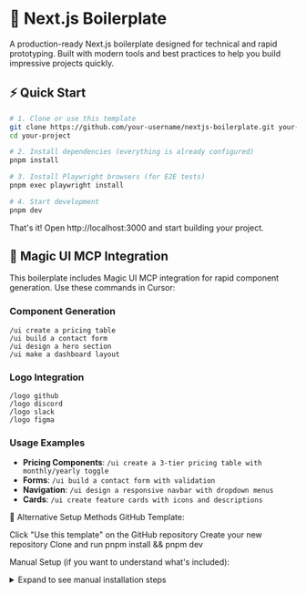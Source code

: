 # 🚀 Next.js Boilerplate

A production-ready Next.js boilerplate designed for technical and rapid prototyping. Built with modern tools and best practices to help you build impressive projects quickly.

## ⚡ Quick Start

```bash
# 1. Clone or use this template
git clone https://github.com/your-username/nextjs-boilerplate.git your-project
cd your-project

# 2. Install dependencies (everything is already configured)
pnpm install

# 3. Install Playwright browsers (for E2E tests)
pnpm exec playwright install

# 4. Start development
pnpm dev
```

That's it! Open http://localhost:3000 and start building your project.

## 🎨 Magic UI MCP Integration

This boilerplate includes Magic UI MCP integration for rapid component generation. Use these commands in Cursor:

### Component Generation

```
/ui create a pricing table
/ui build a contact form
/ui design a hero section
/ui make a dashboard layout
```

### Logo Integration

```
/logo github
/logo discord
/logo slack
/logo figma
```

### Usage Examples

- **Pricing Components**: `/ui create a 3-tier pricing table with monthly/yearly toggle`
- **Forms**: `/ui build a contact form with validation`
- **Navigation**: `/ui design a responsive navbar with dropdown menus`
- **Cards**: `/ui create feature cards with icons and descriptions`

🔧 Alternative Setup Methods
GitHub Template:

Click "Use this template" on the GitHub repository
Create your new repository
Clone and run pnpm install && pnpm dev

Manual Setup (if you want to understand what's included):

<details>
<summary>Expand to see manual installation steps</summary>

```bash
# 1. Create Next.js project
pnpm create next-app@latest your-project --typescript --tailwind --eslint --app --src-dir --import-alias "@/*"

cd your-project

# 2. Install dependencies
pnpm add @tanstack/react-query @tanstack/react-query-devtools zod react-error-boundary clsx tailwind-merge lucide-react

# 3. Install dev dependencies
pnpm add -D prettier eslint-config-prettier @types/node @types/jest jest jest-environment-jsdom jest-transform-stub jest-watch-typeahead whatwg-fetch @testing-library/react @testing-library/jest-dom @testing-library/user-event @playwright/test

# 4. Copy all configuration files and components from this boilerplate

# 5. Install Playwright browsers
pnpm exec playwright install

# 6. Start development
pnpm dev
```

## 🎯 Perfect For

- ✅ **Technical** - Professional setup in minutes
- ✅ **Hackathons** - Focus on features, not configuration
- ✅ **Rapid Prototyping** - Modern tools and patterns ready to use
- ✅ **Learning Projects** - Best practices and modern React patterns

## 🛠️ Tech Stack

### **Core Framework**

- **Next.js 15** - App Router with TypeScript
- **React 18** - Latest React with hooks and concurrent features
- **TypeScript** - Full type safety throughout

### **Styling & UI**

- **Tailwind CSS** - Utility-first styling with custom configuration
- **Lucide React** - Beautiful, consistent icons
- **Custom Components** - Reusable Button, Loading, ErrorDisplay components

### **State Management & Data**

- **React Query (TanStack Query)** - Server state management with caching
- **Zod** - Runtime validation and type inference
- **Custom Hooks** - useLocalStorage and other utilities

### **Code Quality**

- **ESLint** - Modern flat config with Next.js and TypeScript rules
- **Prettier** - Consistent code formatting
- **TypeScript** - Strict type checking

### **Testing**

- **Jest** - Unit testing with comprehensive setup
- **React Testing Library** - Component testing best practices
- **Playwright** - End-to-end testing across browsers
- **Coverage Reports** - Detailed coverage with thresholds

### **Developer Experience**

- **VS Code Settings** - Auto-format on save, ESLint integration
- **Path Aliases** - Clean imports with `@/` and `~/`
- **Error Boundaries** - Graceful error handling
- **Loading States** - Professional UX patterns

## 📁 Project Structure

```
your-project/
├── .vscode/
│   └── settings.json                # VS Code configuration
├── src/
│   ├── app/
│   │   ├── demo/
│   │   │   └── page.tsx            # Demo page with UI patterns
│   │   ├── error.tsx               # Next.js error boundary
│   │   ├── layout.tsx              # Root layout with providers
│   │   ├── not-found.tsx           # 404 page
│   │   └── page.tsx                # Homepage
│   ├── components/
│   │   ├── layout/
│   │   │   └── header.tsx          # Navigation header
│   │   ├── ui/
│   │   │   ├── button.tsx          # Reusable button component
│   │   │   ├── error-display.tsx   # Error UI component
│   │   │   └── loading.tsx         # Loading spinner component
│   │   ├── error-boundary.tsx      # React error boundary
│   │   └── providers.tsx           # React Query provider
│   ├── hooks/
│   │   └── useLocalStorage.ts      # Local storage hook
│   ├── lib/
│   │   ├── utils.ts                # Utility functions (debounce, throttle, etc.)
│   │   └── validations.ts          # Zod schemas and types
│   ├── test/
│   │   ├── e2e/
│   │   │   ├── homepage.spec.ts    # E2E tests
│   │   │   └── demo.spec.ts
│   │   ├── unit/
│   │   │   ├── utils.test.ts       # Unit tests
│   │   │   └── components/
│   │   │       └── Button.test.tsx
│   │   ├── env-setup.ts            # Test environment setup
│   │   └── setup.ts                # Jest configuration
│   └── types/
│       └── index.ts                # Global TypeScript types
├── jest.config.mjs                 # Jest configuration
├── playwright.config.ts            # Playwright E2E configuration
├── tailwind.config.ts              # Tailwind configuration
├── tsconfig.json                   # TypeScript configuration
├── .eslintrc.json                  # ESLint configuration
├── .prettierrc                     # Prettier configuration
└── package.json                    # Dependencies and scripts
```

## 🎮 Available Scripts

### **Development**

```bash
pnpm dev              # Start development server
pnpm build            # Build for production
pnpm start            # Start production server
```

### **Code Quality**

```bash
pnpm lint             # Check for linting errors
pnpm lint:fix         # Fix linting errors automatically
pnpm format           # Format code with Prettier
pnpm format:check     # Check if code is formatted
pnpm type-check       # Run TypeScript type checking
pnpm quality          # Run all quality checks + tests
pnpm precommit        # Full quality check before committing
```

### **Testing**

```bash
# Unit Tests (Jest)
pnpm test             # Run tests in watch mode
pnpm test:coverage    # Run tests with coverage report
pnpm test:watch       # Run tests in watch mode (explicit)

# E2E Tests (Playwright)
pnpm test:e2e         # Run E2E tests headless
pnpm test:e2e:ui      # Run E2E tests with UI
pnpm test:e2e:headed  # Run E2E tests with browser visible

# All Tests
pnpm test:all         # Run both unit and E2E tests
```

## 🧪 Testing Setup

### **Unit Testing Features**

- ✅ **Jest with Next.js integration** - Automatic Next.js configuration loading
- ✅ **React Testing Library** - Best practices for component testing
- ✅ **Coverage thresholds** - 70% coverage requirement across all metrics
- ✅ **Watch plugins** - Interactive test file and name search
- ✅ **Comprehensive mocking** - Next.js, browser APIs, and external libraries
- ✅ **TypeScript support** - Full type safety in tests

### **E2E Testing Features**

- ✅ **Cross-browser testing** - Chrome, Firefox, Safari, and mobile
- ✅ **Visual testing** - Screenshots on failure
- ✅ **Auto-retry** - Handles flaky tests automatically
- ✅ **Parallel execution** - Fast test runs
- ✅ **CI/CD ready** - Works in GitHub Actions

### **Example Test Commands**

```bash
# Run specific test file
pnpm test utils.test.ts

# Run tests with coverage
pnpm test:coverage

# Debug E2E tests
pnpm test:e2e:headed

# Update snapshots
jest --updateSnapshot
```

## 🎨 UI Components

### **Button Component**

```tsx
import { Button } from '@/components/ui/button';

// Variants: primary, secondary, outline, ghost
// Sizes: sm, md, lg
<Button variant="primary" size="md" onClick={handleClick}>
  Click me
</Button>

// Loading state
<Button isLoading disabled>
  Saving...
</Button>
```

### **Loading Component**

```tsx
import { Loading } from '@/components/ui/loading';

<Loading size="md" text="Loading data..." />;
```

### **Error Display**

```tsx
import { ErrorDisplay } from '@/components/ui/error-display';

<ErrorDisplay
  title="Something went wrong"
  message={error.message}
  onRetry={handleRetry}
/>;
```

## 🔧 Utility Functions

### **Performance Utilities**

```tsx
import { debounce, throttle } from '@/lib/utils';

// Debounce: Wait for user to stop typing
const debouncedSearch = debounce((query: string) => {
  searchAPI(query);
}, 300);

// Throttle: Limit scroll handler frequency
const throttledScroll = throttle(() => {
  updateScrollPosition();
}, 100);
```

### **Formatting Utilities**

```tsx
import { formatDate, formatBytes, generateId } from '@/lib/utils';

const formattedDate = formatDate(new Date()); // "January 15, 2024"
const fileSize = formatBytes(1024); // "1 KB"
const uniqueId = generateId(); // "abc123def"
```

### **CSS Utilities**

```tsx
import { cn } from '@/lib/utils';

// Conditional classes with Tailwind
<div
  className={cn(
    'px-4 py-2 rounded',
    isActive && 'bg-blue-500',
    isDisabled && 'opacity-50'
  )}
/>;
```

## 🗃️ Data Management

### **Zod Validation**

```tsx
import { contentSchema, type Content } from '@/lib/validations';

// Validate form data
const validatedContent = contentSchema.parse({
  title: 'My Title',
  content: 'My content',
  status: 'draft',
});
```

### **React Query Usage**

```tsx
import { useQuery } from '@tanstack/react-query';

function UserProfile({ userId }: { userId: string }) {
  const { data, isLoading, error } = useQuery({
    queryKey: ['user', userId],
    queryFn: () => fetchUser(userId),
  });

  if (isLoading) return <Loading />;
  if (error) return <ErrorDisplay message={error.message} />;
  return <div>{data.name}</div>;
}
```

### **Local Storage Hook**

```tsx
import { useLocalStorage } from '@/hooks/useLocalStorage';

function Settings() {
  const [theme, setTheme] = useLocalStorage('theme', 'light');

  return (
    <button onClick={() => setTheme('dark')}>Current theme: {theme}</button>
  );
}
```

## 🎯 Tips

### **Quick Feature Development**

1. **Start with the UI** - Use existing components and patterns
2. **Add state management** - Use React Query for server state, useState for local state
3. **Implement validation** - Use Zod schemas from validations.ts
4. **Add error handling** - Use ErrorDisplay component and error boundaries
5. **Write tests** - Start with one test to show testing knowledge

### **Demonstrating Skills**

```tsx
// Show TypeScript knowledge
interface UserProfileProps {
  user: User;
  onUpdate: (user: UpdateUser) => Promise<void>;
}

// Show modern React patterns
const UserProfile: React.FC<UserProfileProps> = ({ user, onUpdate }) => {
  const [isEditing, setIsEditing] = useState(false);

  // Show performance optimization
  const debouncedSave = useMemo(() => debounce(onUpdate, 1000), [onUpdate]);

  // Show error handling
  const handleSubmit = async (data: UpdateUser) => {
    try {
      const validated = updateUserSchema.parse(data);
      await debouncedSave(validated);
      setIsEditing(false);
    } catch (error) {
      // Error boundary will catch this
      throw new Error('Failed to update user');
    }
  };

  return <ErrorBoundary>{/* Component JSX */}</ErrorBoundary>;
};
```

### **What to Say**

> _"I've set up a production-ready Next.js boilerplate with TypeScript, comprehensive testing with Jest and Playwright, and modern development tools. This lets me focus on building features rather than configuring tools. The setup includes error boundaries, loading states, and proper state management patterns that I'd use in production applications."_

## 🔧 Configuration Details

### **TypeScript Configuration**

- Strict type checking enabled
- Path aliases configured (`@/` for src, `~/` for root)
- Jest types included
- Next.js types automatically loaded

### **ESLint Configuration**

- Next.js recommended rules
- TypeScript integration
- Prettier compatibility
- Custom rules for code quality

### **Prettier Configuration**

- Consistent formatting rules
- Single quotes, semicolons, trailing commas
- 80 character line width
- Integration with VS Code

### **Tailwind Configuration**

- Custom design tokens
- Component-friendly configuration
- Dark mode support ready
- Purging optimized for production

## 🚨 Troubleshooting

### **Common Issues**

**Jest Tests Failing:**

```bash
# Clear Jest cache
npx jest --clearCache

# Update snapshots
npx jest --updateSnapshot

# Run specific test
pnpm test Button.test.tsx
```

**TypeScript Errors:**

```bash
# Check TypeScript configuration
pnpm type-check

# Restart TypeScript server in VS Code
Cmd/Ctrl + Shift + P → "TypeScript: Restart TS Server"
```

**Playwright Issues:**

```bash
# Reinstall browsers
pnpm exec playwright install

# Debug mode
pnpm test:e2e:headed
```

**Build Errors:**

```bash
# Clean Next.js cache
rm -rf .next

# Clean node_modules
rm -rf node_modules package-lock.json
pnpm install
```

## 📚 Additional Resources

- [Next.js Documentation](https://nextjs.org/docs)
- [React Query Documentation](https://tanstack.com/query/latest)
- [Tailwind CSS Documentation](https://tailwindcss.com/docs)
- [Jest Documentation](https://jestjs.io/docs/getting-started)
- [Playwright Documentation](https://playwright.dev/docs/intro)
- [Zod Documentation](https://zod.dev/)

## 🤝 Contributing

This boilerplate is designed for rapid prototyping use. Feel free to customize it for your specific needs:

1. **Add features** you commonly need
2. **Remove dependencies** you don't use
3. **Customize components** to match your design system
4. **Extend testing setup** for your use cases

## 📄 License

MIT License - feel free to use this boilerplate for any purpose.

---

**Built with ❤️ for efficient development!**

🚀 **Ready to build something amazing? Run `pnpm dev` and start coding!**
